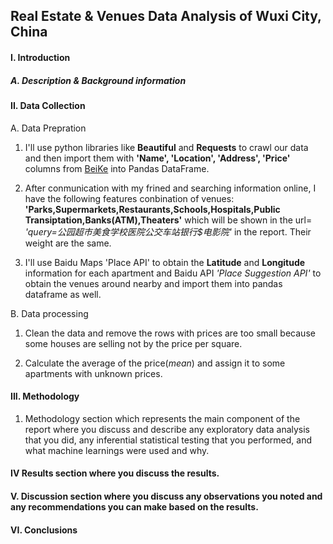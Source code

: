 
## Real Estate & Venues Data Analysis of Wuxi City, China


#### I. 		Introduction


##### A. Description & Background information


#### II. 	Data Collection
  A.	Data Prepration
  
  1. I'll use python libraries like **Beautiful** and **Requests** to crawl our data and then import them with **'Name', 'Location', 'Address', 'Price'** columns from [BeiKe](https://wx.fang.ke.com/loupan/pg1) into Pandas DataFrame.
  
  2. After conmunication with my frined and searching information online, I have the following features conbination of venues: **'Parks,Supermarkets,Restaurants,Schools,Hospitals,Public Transiptation,Banks(ATM),Theaters'** which will be shown in the url= *'query=公园$超市$美食$学校$医院$公交车站$银行$电影院'* in the report. Their weight are the same.
  
  3. I'll use Baidu Maps 'Place API' to obtain the **Latitude** and **Longitude** information for each apartment and Baidu API *'Place Suggestion API'* to obtain the venues around nearby and import them into pandas dataframe as well.
  
  B.   Data processing
  
  1. Clean the data and remove the rows with prices are too small because some houses are selling not by the price per square.
  
  2. Calculate the average of the price(*mean*) and assign it to some apartments with unknown prices.

#### III. 	Methodology
  1. Methodology section which represents the main component of the report where you discuss and describe any exploratory data analysis that you did, any inferential statistical testing that you performed, and what machine learnings were used and why.


#### IV		Results section where you discuss the results.

#### V. 	Discussion section where you discuss any observations you noted and any recommendations you can make based on the results.


#### VI.	Conclusions
